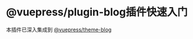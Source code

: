 # @vuepress/plugin-blog插件快速入门

本插件已深入集成到 [@vuepress/theme-blog](https://github.com/ulivz/vuepress-theme-blog)

